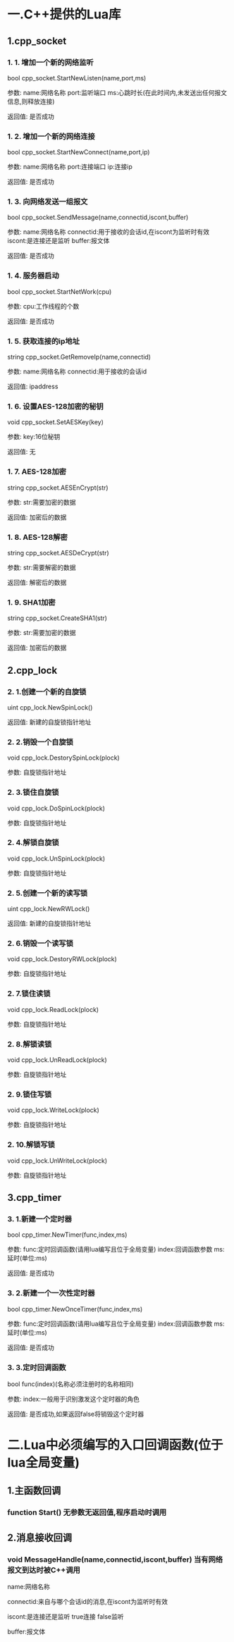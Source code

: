# 一.C++提供的Lua库
## 1.cpp_socket
### 1. 1. 增加一个新的网络监听
bool cpp_socket.StartNewListen(name,port,ms)

参数: name:网络名称  port:监听端口 ms:心跳时长(在此时间内,未发送出任何报文信息,则释放连接)

返回值: 是否成功
### 1. 2. 增加一个新的网络连接
bool cpp_socket.StartNewConnect(name,port,ip)

参数: name:网络名称 port:连接端口 ip:连接ip

返回值: 是否成功
### 1. 3. 向网络发送一组报文
bool cpp_socket.SendMessage(name,connectid,iscont,buffer)

参数: name:网络名称 connectid:用于接收的会话id,在iscont为监听时有效 iscont:是连接还是监听 buffer:报文体

返回值: 是否成功

### 1. 4. 服务器启动
bool cpp_socket.StartNetWork(cpu)

参数: cpu:工作线程的个数

返回值: 是否成功

### 1. 5. 获取连接的ip地址
string cpp_socket.GetRemoveIp(name,connectid)

参数: name:网络名称 connectid:用于接收的会话id

返回值: ipaddress

### 1. 6. 设置AES-128加密的秘钥
void cpp_socket.SetAESKey(key)

参数: key:16位秘钥

返回值: 无

### 1. 7. AES-128加密
string cpp_socket.AESEnCrypt(str)

参数: str:需要加密的数据

返回值: 加密后的数据

### 1. 8. AES-128解密
string cpp_socket.AESDeCrypt(str)

参数: str:需要解密的数据

返回值: 解密后的数据

### 1. 9. SHA1加密
string cpp_socket.CreateSHA1(str)

参数: str:需要加密的数据

返回值: 加密后的数据
## 2.cpp_lock
### 2. 1.创建一个新的自旋锁
uint cpp_lock.NewSpinLock()

返回值: 新建的自旋锁指针地址

### 2. 2.销毁一个自旋锁
void cpp_lock.DestorySpinLock(plock)

参数: 自旋锁指针地址

### 2. 3.锁住自旋锁
void cpp_lock.DoSpinLock(plock)

参数: 自旋锁指针地址

### 2. 4.解锁自旋锁
void cpp_lock.UnSpinLock(plock)

参数: 自旋锁指针地址

### 2. 5.创建一个新的读写锁
uint cpp_lock.NewRWLock()

返回值: 新建的自旋锁指针地址

### 2. 6.销毁一个读写锁
void cpp_lock.DestoryRWLock(plock)

参数: 自旋锁指针地址

### 2. 7.锁住读锁
void cpp_lock.ReadLock(plock)

参数: 自旋锁指针地址

### 2. 8.解锁读锁
void cpp_lock.UnReadLock(plock)

参数: 自旋锁指针地址

### 2. 9.锁住写锁
void cpp_lock.WriteLock(plock)

参数: 自旋锁指针地址

### 2. 10.解锁写锁
void cpp_lock.UnWriteLock(plock)

参数: 自旋锁指针地址

## 3.cpp_timer
### 3. 1.新建一个定时器
bool cpp_timer.NewTimer(func,index,ms)

参数: func:定时回调函数(请用lua编写且位于全局变量) index:回调函数参数 ms:延时(单位:ms)

返回值: 是否成功

### 3. 2.新建一个一次性定时器
bool cpp_timer.NewOnceTimer(func,index,ms)

参数: func:定时回调函数(请用lua编写且位于全局变量) index:回调函数参数 ms:延时(单位:ms)

返回值: 是否成功

### 3. 3.定时回调函数
bool func(index)(名称必须注册时的名称相同)

参数: index:一般用于识别激发这个定时器的角色

返回值: 是否成功,如果返回false将销毁这个定时器


# 二.Lua中必须编写的入口回调函数(位于lua全局变量)
## 1.主函数回调
### function Start() 无参数无返回值,程序启动时调用
## 2.消息接收回调
### void MessageHandle(name,connectid,iscont,buffer) 当有网络报文到达时被C++调用
name:网络名称

connectid:来自与哪个会话id的消息,在iscont为监听时有效

iscont:是连接还是监听 true连接 false监听

buffer:报文体

